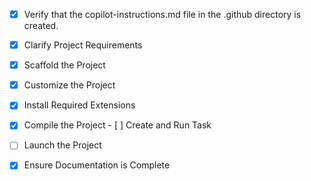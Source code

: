 <!-- Payment Gateway Integration System -->

- [x] Verify that the copilot-instructions.md file in the .github directory is created.

- [x] Clarify Project Requirements
<!-- Laravel payment gateway integration system with multiple payment providers -->

- [x] Scaffold the Project
<!--
Create Laravel project structure for payment gateway integration
-->

- [x] Customize the Project
<!--
Implement authentication API, payment providers, webhooks, and architecture
-->

- [x] Install Required Extensions
<!-- Skip - no specific extensions needed -->

- [x] Compile the Project
    <!--
    	Install Laravel dependencies and configure environment with Docker
    	-->- [ ] Create and Run Task
<!--
Create tasks for running Laravel server and tests
-->

- [ ] Launch the Project
<!--
Launch Laravel development server
-->

- [x] Ensure Documentation is Complete
<!--
Create comprehensive README with architecture documentation
-->
